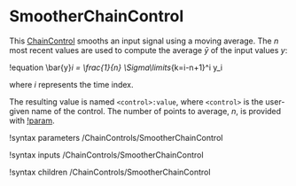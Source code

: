 # SmootherChainControl

This [ChainControl](syntax/ChainControls/index.md) smooths an input signal using a moving average.
The $n$ most recent values are used to compute the average $\bar{y}$ of the input
values $y$:

!equation
\bar{y}_i = \frac{1}{n} \Sigma\limits_{k=i-n+1}^i y_i

where $i$ represents the time index.

The resulting value is named `<control>:value`, where `<control>` is the
user-given name of the control.
The number of points to average, $n$, is provided with [!param](/ChainControls/SmootherChainControl/n_points).

!syntax parameters /ChainControls/SmootherChainControl

!syntax inputs /ChainControls/SmootherChainControl

!syntax children /ChainControls/SmootherChainControl
